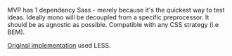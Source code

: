 MVP has 1 dependency Sass - merely because it's the quickest way to test ideas. Ideally mono will be decoupled from a specific
preprocessor. It should be as agnostic as possible. Compatible with any CSS strategy (i.e BEM).

[Original implementation](https://github.com/callum-hart/Immutable-CSS/tree/72c9d8cc5b7fdbd00fbb732b76e6370b09502113/immutable-facebook/src/less/immutable_css) used LESS.